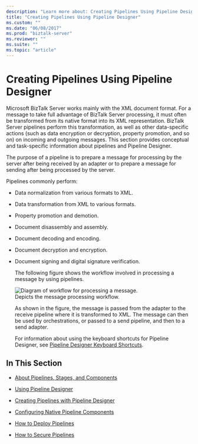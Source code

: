```yaml
---
description: "Learn more about: Creating Pipelines Using Pipeline Designer"
title: "Creating Pipelines Using Pipeline Designer"
ms.custom: ""
ms.date: "06/08/2017"
ms.prod: "biztalk-server"
ms.reviewer: ""
ms.suite: ""
ms.topic: "article"
---
```

# Creating Pipelines Using Pipeline Designer
Microsoft BizTalk Server works mainly with the XML document format. For a message to take full advantage of BizTalk Server processing, it must often be transformed from its native format into its XML representation. BizTalk Server pipelines perform this transformation, as well as other data-specific actions (such as data encryption or decryption, property promotion, and so on) on incoming and outgoing messages. This section provides conceptual and task-specific information about pipelines and Pipeline Designer.  
  
 The purpose of a pipeline is to prepare a message for processing by the server after being received by an adapter or to prepare a message for sending after being processed by the server.  
  
 Pipelines commonly perform:  
  
- Data normalization from various formats to XML.  
  
- Data transformation from XML to various formats.  
  
- Property promotion and demotion.  
  
- Document disassembly and assembly.  
  
- Document decoding and encoding.  
  
- Document decryption and encryption.  
  
- Document signing and digital signature verification.  
  
  The following figure shows the workflow involved in processing a message by using pipelines.  
  
  ![Diagram of workflow for processing a message.](../core/media/ebiz-dev-busprcsadptc.gif "ebiz_dev_busprcsadptc")  
  Depicts the message processing workflow.  
  
  As shown in the figure, the message is passed from the adapter to the receive pipeline where it is transformed to XML. The message can then be used by orchestrations, or passed to a send pipeline, and then to a send adapter.  
  
  For information about using the keyboard shortcuts for Pipeline Designer, see [Pipeline Designer Keyboard Shortcuts](../core/pipeline-designer-keyboard-shortcuts.md).  
  
## In This Section  
  
-   [About Pipelines, Stages, and Components](../core/about-pipelines-stages-and-components.md)  
  
-   [Using Pipeline Designer](../core/using-pipeline-designer.md)  
  
-   [Creating Pipelines with Pipeline Designer](../core/creating-pipelines-with-pipeline-designer.md)  
  
-   [Configuring Native Pipeline Components](../core/configuring-native-pipeline-components.md)  
  
-   [How to Deploy Pipelines](../core/how-to-deploy-pipelines.md)  
  
-   [How to Secure Pipelines](../core/how-to-secure-pipelines.md)
